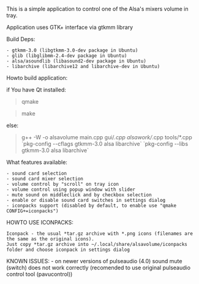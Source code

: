 This is a simple application to control one of the Alsa's mixers volume in tray.

Application uses GTK+ interface via gtkmm library

Build Deps:

	- gtkmm-3.0 (libgtkmm-3.0-dev package in Ubuntu)
	- glib (libglibmm-2.4-dev package in Ubuntu)
	- alsa/asoundlib (libasound2-dev package in Ubuntu)
	- libarchive (libarchive12 and libarchive-dev in Ubuntu)

Howto build application:

if You have Qt installed:

>qmake

>make

else:

>g++ -W -o alsavolume main.cpp  gui/*.cpp alsawork/*.cpp tools/*.cpp \`pkg-config --cflags gtkmm-3.0 alsa libarchive\` \`pkg-config --libs gtkmm-3.0 alsa libarchive\`

What features available:

	- sound card selection
	- sound card mixer selection
	- volume control by "scroll" on tray icon
	- volume control using popup window with slider
	- mute sound on middleclick and by checkbox selection
	- enable or disable sound card switches in settings dialog
	- iconpacks support (disabled by default, to enable use "qmake CONFIG+=iconpacks")

HOWTO USE ICONPACKS:

	Iconpack - the usual *tar.gz archive with *.png icons (filenames are the same as the original icons).
	Just copy *tar.gz archive into ~/.local/share/alsavolume/iconpacks folder and choose iconpack in settings dialog
	
KNOWN ISSUES:
	- on newer versions of pulseaudio (4.0) sound mute (switch) does not work correctly (recomended to use original
	pulseaudio control tool (pavucontrol))
